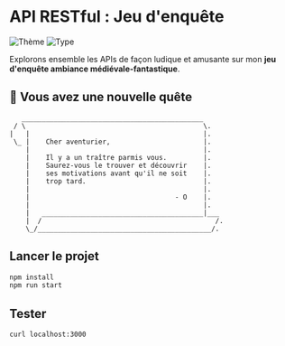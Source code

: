 # API RESTful : Jeu d'enquête

![Thème](https://img.shields.io/badge/Thème-Fantaisie-3372AC?style=for-the-badge)
![Type](https://img.shields.io/badge/Type-Enquête-7231C6?style=for-the-badge)

Explorons ensemble les APIs de façon ludique et amusante
sur mon **jeu d'enquête ambiance médiévale-fantastique**.

## 🔔 Vous avez une nouvelle quête

```
   _____________________________________________
 / \                                            \.
|   |                                           |.
 \_ |    Cher aventurier,                       |.
    |                                           |.
    |    Il y a un traître parmis vous.         |.
    |    Saurez-vous le trouver et découvrir    |.
    |    ses motivations avant qu'il ne soit    |.
    |    trop tard.                             |.
    |                                           |.
    |                                    - O    |.
    |                                           |.
    |   ________________________________________|___
    |  /                                           /.
    \_/___________________________________________/.
```

## Lancer le projet

```bash
npm install
npm run start
```

## Tester

```bash
curl localhost:3000
```
